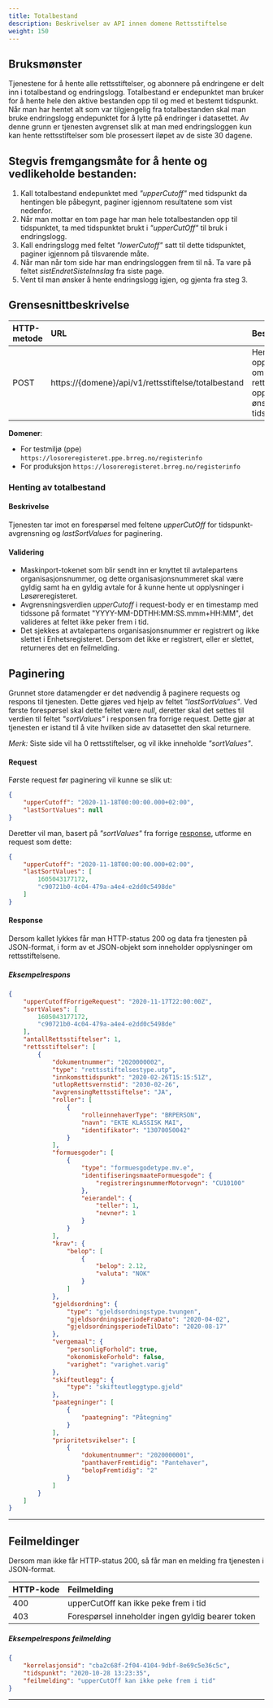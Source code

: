 ```yaml
---
title: Totalbestand 
description: Beskrivelser av API innen domene Rettsstiftelse
weight: 150
---
```


## Bruksmønster

Tjenestene for å hente alle rettsstiftelser, og abonnere på endringene er delt inn i totalbestand og endringslogg. Totalbestand er endepunktet man bruker for å hente hele den aktive bestanden opp til og med et bestemt tidspunkt.
Når man har hentet alt som var tilgjengelig fra totalbestanden skal man bruke endringslogg endepunktet for å lytte på endringer i datasettet. Av denne grunn er tjenesten avgrenset slik at man med endringsloggen kun kan hente rettsstiftelser
som ble prosessert iløpet av de siste 30 dagene.

## Stegvis fremgangsmåte for å hente og vedlikeholde bestanden:

1. Kall totalbestand endepunktet med *"upperCutoff"* med tidspunkt da hentingen ble påbegynt, paginer igjennom resultatene som vist nedenfor.
2. Når man mottar en tom page har man hele totalbestanden opp til tidspunktet, ta med tidspunktet brukt i *"upperCutOff"* til bruk i endringslogg.
3. Kall endringslogg med feltet *"lowerCutoff"* satt til dette tidspunktet, paginer igjennom på tilsvarende måte.
4. Når man når tom side har man endringsloggen frem til nå. Ta vare på feltet *sistEndretSisteInnslag* fra siste page.
5. Vent til man ønsker å hente endringslogg igjen, og gjenta fra steg 3.

## Grensesnittbeskrivelse

| HTTP-metode   | URL                                                       | Beskrivelse                                                                   |
|:------------- |:----------------------------------------------------------|:------------------------------------------------------------------------------|
| POST          | https://\{domene\}/api/v1/rettsstiftelse/totalbestand     | Hent alle opplysninger om aktive rettstiftelser opp til et ønsket tidspunkt   |

**Domener**:

* For testmiljø (ppe) `https://losoreregisteret.ppe.brreg.no/registerinfo`
* For produksjon `https://losoreregisteret.brreg.no/registerinfo`

### Henting av totalbestand 

#### Beskrivelse

Tjenesten tar imot en forespørsel med feltene *upperCutOff* for tidspunkt-avgrensning og *lastSortValues* for paginering.

#### Validering

* Maskinport-tokenet som blir sendt inn er knyttet til avtalepartens organisasjonsnummer, og dette organisasjonsnummeret skal være gyldig samt ha en gyldig avtale for å kunne hente ut opplysninger i Løsøreregisteret.
* Avgrensningsverdien *upperCutoff* i request-body er en timestamp med tidssone på formatet "YYYY-MM-DDTHH:MM:SS.mmm+HH:MM", det valideres at feltet ikke peker frem i tid. 
* Det sjekkes at avtalepartens organisasjonsnummer er registrert og ikke slettet i Enhetsregisteret. Dersom det ikke er registrert, eller er slettet, returneres det en feilmelding.

## Paginering

Grunnet store datamengder er det nødvendig å paginere requests og respons til tjenesten. Dette gjøres ved hjelp av feltet *"lastSortValues"*.
Ved første forespørsel skal dette feltet være *null*, deretter skal det settes til verdien til feltet *"sortValues"* i responsen fra forrige request.
Dette gjør at tjenesten er istand til å vite hvilken side av datasettet den skal returnere.

*Merk:* Siste side vil ha 0 rettsstiftelser, og vil ikke inneholde *"sortValues"*.

#### Request
Første request før paginering vil kunne se slik ut:
```json
{
    "upperCutoff": "2020-11-18T00:00:00.000+02:00",
    "lastSortValues": null
}
```
Deretter vil man, basert på *"sortValues"* fra forrige [response](#eksempelrespons), utforme en request som dette:
```json
{
    "upperCutoff": "2020-11-18T00:00:00.000+02:00",
    "lastSortValues": [
        1605043177172,
        "c90721b0-4c04-479a-a4e4-e2dd0c5498de"
    ]
}
```

#### Response

Dersom kallet lykkes får man HTTP-status 200 og data fra tjenesten på JSON-format, i form av et JSON-objekt som inneholder opplysninger om rettsstiftelsene.

##### Eksempelrespons

```json
{
    "upperCutoffForrigeRequest": "2020-11-17T22:00:00Z",
    "sortValues": [
        1605043177172,
        "c90721b0-4c04-479a-a4e4-e2dd0c5498de"
    ],
    "antallRettsstiftelser": 1,
    "rettsstiftelser": [
        {
            "dokumentnummer": "2020000002",
            "type": "rettsstiftelsestype.utp",
            "innkomsttidspunkt": "2020-02-26T15:15:51Z",
            "utlopRettsvernstid": "2030-02-26",
            "avgrensingRettsstiftelse": "JA",
            "roller": [
                {
                    "rolleinnehaverType": "BRPERSON",
                    "navn": "EKTE KLASSISK MAI",
                    "identifikator": "13070050042"
                }
            ],
            "formuesgoder": [
                {
                    "type": "formuesgodetype.mv.e",
                    "identifiseringsmaateFormuesgode": {
                        "registreringsnummerMotorvogn": "CU10100"
                    },
                    "eierandel": {
                        "teller": 1,
                        "nevner": 1
                    }
                }
            ],
            "krav": {
                "belop": [
                    {
                        "belop": 2.12,
                        "valuta": "NOK"
                    }
                ]
            },
            "gjeldsordning": {
                "type": "gjeldsordningstype.tvungen",
                "gjeldsordningsperiodeFraDato": "2020-04-02",
                "gjeldsordningsperiodeTilDato": "2020-08-17"
            },
            "vergemaal": {
                "personligForhold": true,
                "okonomiskeForhold": false,
                "varighet": "varighet.varig"
            },
            "skifteutlegg": {
                "type": "skifteutleggtype.gjeld"
            },
            "paategninger": [
                {
                    "paategning": "Påtegning"
                }
            ],
            "prioritetsvikelser": [
                {
                    "dokumentnummer": "2020000001",
                    "panthaverFremtidig": "Pantehaver",
                    "belopFremtidig": "2"
                }
            ]
        }
    ]
}
```

---

## Feilmeldinger

Dersom man ikke får HTTP-status 200, så får man en melding fra tjenesten i JSON-format.

| HTTP-kode   | Feilmelding                                                                                 |
|:----------- |:------------------------------------------------------------------------------------------- |
| 400         | upperCutOff kan ikke peke frem i tid                                                        |
| 403         | Forespørsel inneholder ingen gyldig bearer token                                            |

##### Eksempelrespons feilmelding

```json
{
    "korrelasjonsid": "cba2c68f-2f04-4104-9dbf-8e69c5e36c5c",
    "tidspunkt": "2020-10-28 13:23:35",
    "feilmelding": "upperCutOff kan ikke peke frem i tid"
}
```

---

